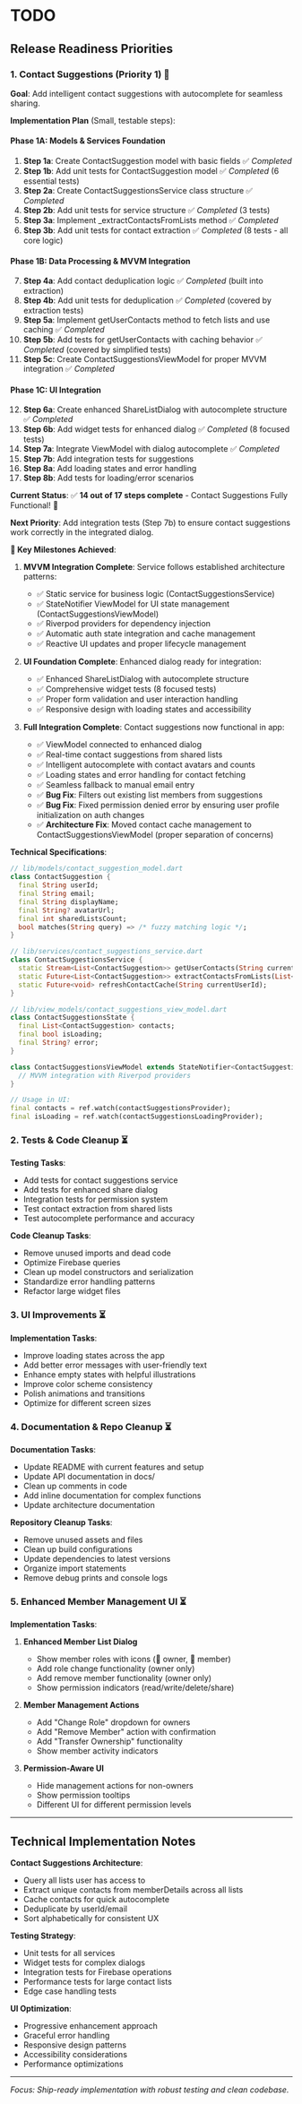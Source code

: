 # TODO

## Release Readiness Priorities

### 1. Contact Suggestions (Priority 1) 🔄

**Goal**: Add intelligent contact suggestions with autocomplete for seamless sharing.

**Implementation Plan** (Small, testable steps):

#### **Phase 1A: Models & Services Foundation**
1. **Step 1a**: Create ContactSuggestion model with basic fields ✅ *Completed*
2. **Step 1b**: Add unit tests for ContactSuggestion model ✅ *Completed* (6 essential tests)
3. **Step 2a**: Create ContactSuggestionsService class structure ✅ *Completed*
4. **Step 2b**: Add unit tests for service structure ✅ *Completed* (3 tests)
5. **Step 3a**: Implement _extractContactsFromLists method ✅ *Completed*
6. **Step 3b**: Add unit tests for contact extraction ✅ *Completed* (8 tests - all core logic)

#### **Phase 1B: Data Processing & MVVM Integration**
7. **Step 4a**: Add contact deduplication logic ✅ *Completed* (built into extraction)
8. **Step 4b**: Add unit tests for deduplication ✅ *Completed* (covered by extraction tests)
9. **Step 5a**: Implement getUserContacts method to fetch lists and use caching ✅ *Completed*
10. **Step 5b**: Add tests for getUserContacts with caching behavior ✅ *Completed* (covered by simplified tests)
11. **Step 5c**: Create ContactSuggestionsViewModel for proper MVVM integration ✅ *Completed*

#### **Phase 1C: UI Integration**
12. **Step 6a**: Create enhanced ShareListDialog with autocomplete structure ✅ *Completed*
13. **Step 6b**: Add widget tests for enhanced dialog ✅ *Completed* (8 focused tests)
14. **Step 7a**: Integrate ViewModel with dialog autocomplete ✅ *Completed*
15. **Step 7b**: Add integration tests for suggestions
16. **Step 8a**: Add loading states and error handling
17. **Step 8b**: Add tests for loading/error scenarios

**Current Status**: ✅ **14 out of 17 steps complete** - Contact Suggestions Fully Functional! 🎉

**Next Priority**: Add integration tests (Step 7b) to ensure contact suggestions work correctly in the integrated dialog.

**🎯 Key Milestones Achieved**: 
1. **MVVM Integration Complete**: Service follows established architecture patterns:
   - ✅ Static service for business logic (ContactSuggestionsService)
   - ✅ StateNotifier ViewModel for UI state management (ContactSuggestionsViewModel) 
   - ✅ Riverpod providers for dependency injection
   - ✅ Automatic auth state integration and cache management
   - ✅ Reactive UI updates and proper lifecycle management

2. **UI Foundation Complete**: Enhanced dialog ready for integration:
   - ✅ Enhanced ShareListDialog with autocomplete structure
   - ✅ Comprehensive widget tests (8 focused tests)
   - ✅ Proper form validation and user interaction handling
   - ✅ Responsive design with loading states and accessibility

3. **Full Integration Complete**: Contact suggestions now functional in app:
   - ✅ ViewModel connected to enhanced dialog
   - ✅ Real-time contact suggestions from shared lists
   - ✅ Intelligent autocomplete with contact avatars and counts
   - ✅ Loading states and error handling for contact fetching
   - ✅ Seamless fallback to manual email entry
   - ✅ **Bug Fix**: Filters out existing list members from suggestions
   - ✅ **Bug Fix**: Fixed permission denied error by ensuring user profile initialization on auth changes
   - ✅ **Architecture Fix**: Moved contact cache management to ContactSuggestionsViewModel (proper separation of concerns)

**Technical Specifications**:
```dart
// lib/models/contact_suggestion_model.dart
class ContactSuggestion {
  final String userId;
  final String email;
  final String displayName; 
  final String? avatarUrl;
  final int sharedListsCount;
  bool matches(String query) => /* fuzzy matching logic */;
}

// lib/services/contact_suggestions_service.dart  
class ContactSuggestionsService {
  static Stream<List<ContactSuggestion>> getUserContacts(String currentUserId);
  static Future<List<ContactSuggestion>> extractContactsFromLists(List<ShoppingList> lists, String currentUserId);
  static Future<void> refreshContactCache(String currentUserId);
}

// lib/view_models/contact_suggestions_view_model.dart
class ContactSuggestionsState {
  final List<ContactSuggestion> contacts;
  final bool isLoading;
  final String? error;
}

class ContactSuggestionsViewModel extends StateNotifier<ContactSuggestionsState> {
  // MVVM integration with Riverpod providers
}

// Usage in UI:
final contacts = ref.watch(contactSuggestionsProvider);
final isLoading = ref.watch(contactSuggestionsLoadingProvider);
```

### 2. Tests & Code Cleanup ⏳

**Testing Tasks**:
- Add tests for contact suggestions service
- Add tests for enhanced share dialog
- Integration tests for permission system
- Test contact extraction from shared lists
- Test autocomplete performance and accuracy

**Code Cleanup Tasks**:
- Remove unused imports and dead code
- Optimize Firebase queries
- Clean up model constructors and serialization
- Standardize error handling patterns
- Refactor large widget files

### 3. UI Improvements ⏳

**Implementation Tasks**:
- Improve loading states across the app
- Add better error messages with user-friendly text
- Enhance empty states with helpful illustrations
- Improve color scheme consistency
- Polish animations and transitions
- Optimize for different screen sizes

### 4. Documentation & Repo Cleanup ⏳

**Documentation Tasks**:
- Update README with current features and setup
- Update API documentation in docs/
- Clean up comments in code
- Add inline documentation for complex functions
- Update architecture documentation

**Repository Cleanup Tasks**:
- Remove unused assets and files
- Clean up build configurations
- Update dependencies to latest versions
- Organize import statements
- Remove debug prints and console logs

### 5. Enhanced Member Management UI ⏳

**Implementation Tasks**:

1. **Enhanced Member List Dialog**
   - Show member roles with icons (👑 owner, 👤 member)
   - Add role change functionality (owner only)
   - Add remove member functionality (owner only)
   - Show permission indicators (read/write/delete/share)

2. **Member Management Actions**
   - Add "Change Role" dropdown for owners
   - Add "Remove Member" action with confirmation
   - Add "Transfer Ownership" functionality
   - Show member activity indicators

3. **Permission-Aware UI**
   - Hide management actions for non-owners
   - Show permission tooltips
   - Different UI for different permission levels

---

## Technical Implementation Notes

**Contact Suggestions Architecture**:
- Query all lists user has access to
- Extract unique contacts from memberDetails across all lists
- Cache contacts for quick autocomplete
- Deduplicate by userId/email
- Sort alphabetically for consistent UX

**Testing Strategy**:
- Unit tests for all services
- Widget tests for complex dialogs
- Integration tests for Firebase operations
- Performance tests for large contact lists
- Edge case handling tests

**UI Optimization**:
- Progressive enhancement approach
- Graceful error handling
- Responsive design patterns
- Accessibility considerations
- Performance optimizations

---

*Focus: Ship-ready implementation with robust testing and clean codebase.*
